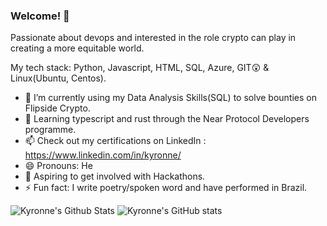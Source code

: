 ### Welcome! 👋

Passionate about devops and interested in the role crypto can play in creating a more equitable world.

My tech stack: Python, Javascript, HTML, SQL, Azure, GIT😲 & Linux(Ubuntu, Centos).

- 🔭 I’m currently using my Data Analysis Skills(SQL) to solve bounties on Flipside Crypto.
- 🌱 Learning typescript and rust through the Near Protocol Developers programme.
- 📫 Check out my certifications on LinkedIn : https://www.linkedin.com/in/kyronne/
- 😄 Pronouns: He
- 🧭 Aspiring to get involved with Hackathons.
- ⚡ Fun fact: I write poetry/spoken word and have performed in Brazil.


![Kyronne's Github Stats](https://github-readme-stats.vercel.app/api/top-langs/?username=kyronne&layout=compact&hide_border=false&theme=darcula&bg_color=00000000&langs_count=6) ![Kyronne's GitHub stats](https://github-readme-stats.vercel.app/api?username=kyronne&count_private=true&layout=compact&hide_border=false&theme=darcula&bg_color=00000000)
